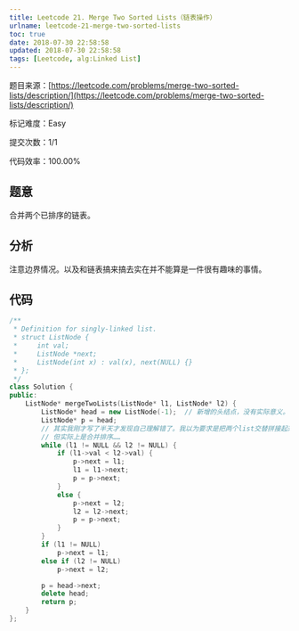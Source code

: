 ```yaml
---
title: Leetcode 21. Merge Two Sorted Lists（链表操作）
urlname: leetcode-21-merge-two-sorted-lists
toc: true
date: 2018-07-30 22:58:58
updated: 2018-07-30 22:58:58
tags: [Leetcode, alg:Linked List]
---
```


题目来源：[https://leetcode.com/problems/merge-two-sorted-lists/description/](https://leetcode.com/problems/merge-two-sorted-lists/description/)

标记难度：Easy

提交次数：1/1

代码效率：100.00%

## 题意

合并两个已排序的链表。

## 分析

注意边界情况。以及和链表搞来搞去实在并不能算是一件很有趣味的事情。

## 代码

```cpp
/**
 * Definition for singly-linked list.
 * struct ListNode {
 *     int val;
 *     ListNode *next;
 *     ListNode(int x) : val(x), next(NULL) {}
 * };
 */
class Solution {
public:
    ListNode* mergeTwoLists(ListNode* l1, ListNode* l2) {
        ListNode* head = new ListNode(-1);  // 新增的头结点，没有实际意义。当然也可以不加，写起来更麻烦一点。
        ListNode* p = head;
        // 其实我刚才写了半天才发现自己理解错了。我以为要求是把两个list交替拼接起来。
        // 但实际上是合并排序……
        while (l1 != NULL && l2 != NULL) {
            if (l1->val < l2->val) {
                p->next = l1;
                l1 = l1->next;
                p = p->next;
            }
            else {
                p->next = l2;
                l2 = l2->next;
                p = p->next;
            }
        }
        if (l1 != NULL)
            p->next = l1;
        else if (l2 != NULL)
            p->next = l2;

        p = head->next;
        delete head;
        return p;
    }
};
```
